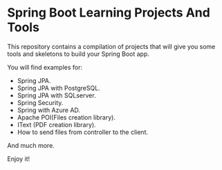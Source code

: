 # Spring Boot Learning Projects And Tools
This repository contains a compilation of projects that will give you some tools and skeletons to build your Spring Boot app. 

You will find examples for:
* Spring JPA.
* Spring JPA with PostgreSQL.
* Spring JPA with SQLserver.
* Spring Security.
* Spring with Azure AD.
* Apache POI(Files creation library).
* IText (PDF creation library).
* How to send files from controller to the client.

And much more. 

Enjoy it!
